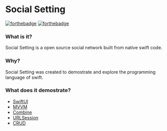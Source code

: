 # Social Setting
[![forthebadge](http://ForTheBadge.com/images/badges/made-with-swift.svg)](https://www.swift.org/)
[![forthebadge](https://forthebadge.com/images/badges/for-you.svg)](https://forthebadge.com)

### What is it?

Social Setting is a open source social network built from native swift code.

### Why?

Social Setting was created to demostrate and explore the programming language of swift.

### What does it demostrate?

* [SwiftUI](https://developer.apple.com/documentation/swiftui/)
* [MVVM](https://en.wikipedia.org/wiki/Model%E2%80%93view%E2%80%93viewmodel)
* [Combine](https://developer.apple.com/documentation/combine)
* [URLSession](https://developer.apple.com/documentation/foundation/urlsession)
* [CRUD](https://en.wikipedia.org/wiki/Create,_read,_update_and_delete)
